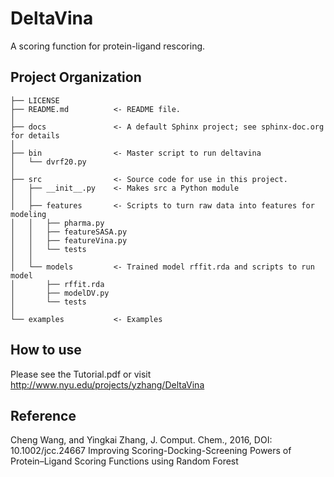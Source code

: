 DeltaVina
======

A scoring function for protein-ligand rescoring.

Project Organization
------------
    ├── LICENSE
    ├── README.md          <- README file.
    │
    ├── docs               <- A default Sphinx project; see sphinx-doc.org for details
    │
    ├── bin                <- Master script to run deltavina
    │   └── dvrf20.py
    │
    ├── src                <- Source code for use in this project.
    │   ├── __init__.py    <- Makes src a Python module
    │   │
    │   ├── features       <- Scripts to turn raw data into features for modeling
    │   │   ├── pharma.py  
    │   │   ├── featureSASA.py 
    │   │   ├── featureVina.py 
    │   │   └── tests
    │   │
    │   └── models         <- Trained model rffit.rda and scripts to run model
    │       ├── rffit.rda
    │       ├── modelDV.py
    │       └── tests
    │
    └── examples           <- Examples


How to use
-------
Please see the Tutorial.pdf or visit http://www.nyu.edu/projects/yzhang/DeltaVina



Reference
---------
Cheng Wang, and Yingkai Zhang, J. Comput. Chem., 2016, DOI: 10.1002/jcc.24667 
Improving Scoring-Docking-Screening Powers of Protein–Ligand Scoring Functions using Random Forest
    
